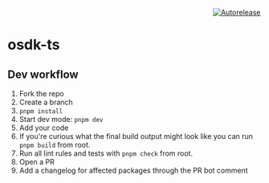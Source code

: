 <p align="right">
<a href="https://autorelease.general.dmz.palantir.tech/palantir/osdk-ts"><img src="https://img.shields.io/badge/Perform%20an-Autorelease-success.svg" alt="Autorelease"></a>
</p>

# osdk-ts

## Dev workflow

1. Fork the repo
2. Create a branch
3. `pnpm install`
4. Start dev mode: `pnpm dev`
5. Add your code
6. If you're curious what the final build output might look like you can run `pnpm build` from root.
7. Run all lint rules and tests with `pnpm check` from root.
8. Open a PR
9. Add a changelog for affected packages through the PR bot comment
